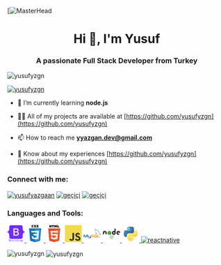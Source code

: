 [![MasterHead](https://camo.githubusercontent.com/64db6f0d5e1747af6c17712debff02df2e8ca47808096f4f1b3fa175f77c5711/68747470733a2f2f7777772e736b696c6c72656163746f722e696f2f626c6f672f77702d636f6e74656e742f75706c6f6164732f323032342f30352f46756c6c2d537461636b2d446576656c6f7065722e6a7067)
<h1 align="center">Hi 👋, I'm Yusuf</h1>
<h3 align="center">A passionate Full Stack Developer from Turkey</h3>

<p align="left"> <img src="https://komarev.com/ghpvc/?username=yusufyzgn&label=Profile%20views&color=0e75b6&style=flat" alt="yusufyzgn" /> </p>

<p align="left"> <a href="https://github.com/ryo-ma/github-profile-trophy"><img src="https://github-profile-trophy.vercel.app/?username=yusufyzgn" alt="yusufyzgn" /></a> </p>

- 🌱 I’m currently learning **node.js**

- 👨‍💻 All of my projects are available at [https://github.com/yusufyzgn](https://github.com/yusufyzgn)

- 📫 How to reach me **yyazgan.dev@gmail.com**

- 📄 Know about my experiences [https://github.com/yusufyzgn](https://github.com/yusufyzgn)

<h3 align="left">Connect with me:</h3>
<p align="left">
<a href="https://twitter.com/yusufyazgaan" target="blank"><img align="center" src="https://raw.githubusercontent.com/rahuldkjain/github-profile-readme-generator/master/src/images/icons/Social/twitter.svg" alt="yusufyazgaan" height="30" width="40" /></a>
<a href="https://linkedin.com/in/geçiçi" target="blank"><img align="center" src="https://raw.githubusercontent.com/rahuldkjain/github-profile-readme-generator/master/src/images/icons/Social/linked-in-alt.svg" alt="geçiçi" height="30" width="40" /></a>
<a href="https://instagram.com/geçiçi" target="blank"><img align="center" src="https://raw.githubusercontent.com/rahuldkjain/github-profile-readme-generator/master/src/images/icons/Social/instagram.svg" alt="geçiçi" height="30" width="40" /></a>
</p>

<h3 align="left">Languages and Tools:</h3>
<p align="left"> <a href="https://getbootstrap.com" target="_blank" rel="noreferrer"> <img src="https://raw.githubusercontent.com/devicons/devicon/master/icons/bootstrap/bootstrap-plain-wordmark.svg" alt="bootstrap" width="40" height="40"/> </a> <a href="https://www.w3schools.com/css/" target="_blank" rel="noreferrer"> <img src="https://raw.githubusercontent.com/devicons/devicon/master/icons/css3/css3-original-wordmark.svg" alt="css3" width="40" height="40"/> </a> <a href="https://www.w3.org/html/" target="_blank" rel="noreferrer"> <img src="https://raw.githubusercontent.com/devicons/devicon/master/icons/html5/html5-original-wordmark.svg" alt="html5" width="40" height="40"/> </a> <a href="https://developer.mozilla.org/en-US/docs/Web/JavaScript" target="_blank" rel="noreferrer"> <img src="https://raw.githubusercontent.com/devicons/devicon/master/icons/javascript/javascript-original.svg" alt="javascript" width="40" height="40"/> </a> <a href="https://www.mysql.com/" target="_blank" rel="noreferrer"> <img src="https://raw.githubusercontent.com/devicons/devicon/master/icons/mysql/mysql-original-wordmark.svg" alt="mysql" width="40" height="40"/> </a> <a href="https://nodejs.org" target="_blank" rel="noreferrer"> <img src="https://raw.githubusercontent.com/devicons/devicon/master/icons/nodejs/nodejs-original-wordmark.svg" alt="nodejs" width="40" height="40"/> </a> <a href="https://www.python.org" target="_blank" rel="noreferrer"> <img src="https://raw.githubusercontent.com/devicons/devicon/master/icons/python/python-original.svg" alt="python" width="40" height="40"/> </a> <a href="https://reactnative.dev/" target="_blank" rel="noreferrer"> <img src="https://reactnative.dev/img/header_logo.svg" alt="reactnative" width="40" height="40"/> </a> </p>

<p><img align="left" src="https://github-readme-stats.vercel.app/api/top-langs?username=yusufyzgn&show_icons=true&locale=en&layout=compact" alt="yusufyzgn" /></p>

<p>&nbsp;<img align="center" src="https://github-readme-stats.vercel.app/api?username=yusufyzgn&show_icons=true&locale=en" alt="yusufyzgn" /></p>
